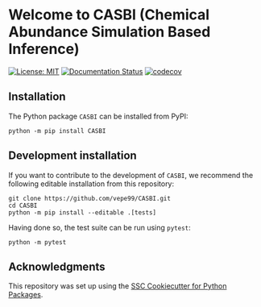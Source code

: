 # Welcome to CASBI (Chemical Abundance Simulation Based Inference)

[![License: MIT](https://img.shields.io/badge/License-MIT-yellow.svg)](https://opensource.org/licenses/MIT)
[![Documentation Status](https://readthedocs.org/projects/casbi/badge/?version=latest)](https://casbi.readthedocs.io/en/latest/?badge=latest)
[![codecov](https://codecov.io/gh/vepe99/CASBI/branch/main/graph/badge.svg)](https://codecov.io/gh/vepe99/CASBI)

## Installation

The Python package `CASBI` can be installed from PyPI:

```
python -m pip install CASBI
```

## Development installation

If you want to contribute to the development of `CASBI`, we recommend
the following editable installation from this repository:

```
git clone https://github.com/vepe99/CASBI.git
cd CASBI
python -m pip install --editable .[tests]
```

Having done so, the test suite can be run using `pytest`:

```
python -m pytest
```

## Acknowledgments

This repository was set up using the [SSC Cookiecutter for Python Packages](https://github.com/ssciwr/cookiecutter-python-package).
